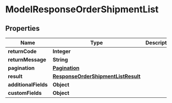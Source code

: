 

# ModelResponseOrderShipmentList

## Properties

Name | Type | Description | Notes
------------ | ------------- | ------------- | -------------
**returnCode** | **Integer** |  |  [optional]
**returnMessage** | **String** |  |  [optional]
**pagination** | [**Pagination**](Pagination.md) |  |  [optional]
**result** | [**ResponseOrderShipmentListResult**](ResponseOrderShipmentListResult.md) |  |  [optional]
**additionalFields** | **Object** |  |  [optional]
**customFields** | **Object** |  |  [optional]




